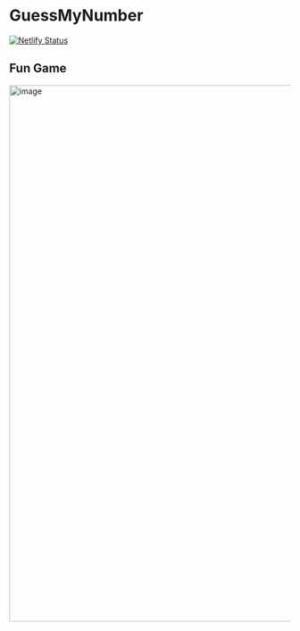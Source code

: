 # GuessMyNumber

[![Netlify Status](https://api.netlify.com/api/v1/badges/1ca17f38-3108-4ed7-9498-15c0e73dc1ed/deploy-status)](https://app.netlify.com/sites/guess-my-number-258/deploys)

<h2> Fun Game  </h2>


<img width="960" alt="image" src="https://github.com/SkyRaH05/GuessMyNumber/assets/118686623/608eca32-75df-422c-a4b9-1f7256744f21">
